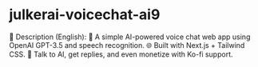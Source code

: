 # julkerai-voicechat-ai9
📝 Description (English): 🎤 A simple AI-powered voice chat web app using OpenAI GPT-3.5 and speech recognition. 🌐 Built with Next.js + Tailwind CSS. 💬 Talk to AI, get replies, and even monetize with Ko-fi support.
